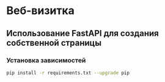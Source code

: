 # Веб-визитка

## Использование FastAPI для создания собственной страницы ##

### Установка зависимостей

```bash
pip install -r requirements.txt --upgrade pip
```
